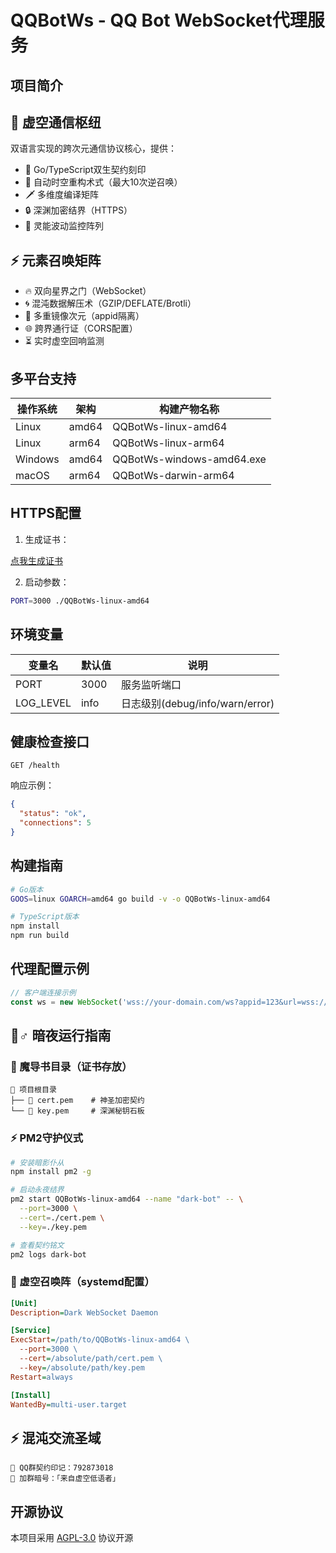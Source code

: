 # QQBotWs - QQ Bot WebSocket代理服务

## 项目简介
## 🌌 虚空通信枢纽
双语言实现的跨次元通信协议核心，提供：
- 🧬 Go/TypeScript双生契约刻印
- 🔁 自动时空重构术式（最大10次逆召唤）
- 🗡️ 多维度编译矩阵
- 🔒 深渊加密结界（HTTPS）
- 📡 灵能波动监控阵列

## ⚡ 元素召唤矩阵
- 🔥 双向星界之门（WebSocket）
- 🌀 混沌数据解压术（GZIP/DEFLATE/Brotli） 
- 🧿 多重镜像次元（appid隔离）
- 🌐 跨界通行证（CORS配置）
- ⏳ 实时虚空回响监测

## 多平台支持
| 操作系统    | 架构    | 构建产物名称           |
|------------|---------|-----------------------|
| Linux      | amd64   | QQBotWs-linux-amd64   |
| Linux      | arm64   | QQBotWs-linux-arm64   |
| Windows    | amd64   | QQBotWs-windows-amd64.exe |
| macOS      | arm64   | QQBotWs-darwin-arm64  |

## HTTPS配置
1. 生成证书：

[点我生成证书](https://bdfy.azurewebsites.net/?%E6%80%8E%E4%B9%88%E7%94%9F%E6%88%90ssl%E8%AF%81%E4%B9%A6)

2. 启动参数：
```bash
PORT=3000 ./QQBotWs-linux-amd64
```

## 环境变量
| 变量名      | 默认值   | 说明                  |
|------------|---------|----------------------|
| PORT       | 3000    | 服务监听端口          |
| LOG_LEVEL  | info    | 日志级别(debug/info/warn/error) |

## 健康检查接口
```http
GET /health
```
响应示例：
```json
{
  "status": "ok",
  "connections": 5
}
```

## 构建指南
```bash
# Go版本
GOOS=linux GOARCH=amd64 go build -v -o QQBotWs-linux-amd64

# TypeScript版本
npm install
npm run build
```

## 代理配置示例
```javascript
// 客户端连接示例
const ws = new WebSocket('wss://your-domain.com/ws?appid=123&url=wss://qq-bot-service.com')
```

## 🧙♂️ 暗夜运行指南

### 🔮 魔导书目录（证书存放）
```
📂 项目根目录
├── 📜 cert.pem    # 神圣加密契约
└── 📜 key.pem     # 深渊秘钥石板
```

### ⚡ PM2守护仪式
```bash
# 安装暗影仆从
npm install pm2 -g

# 启动永夜结界
pm2 start QQBotWs-linux-amd64 --name "dark-bot" -- \
  --port=3000 \
  --cert=./cert.pem \
  --key=./key.pem

# 查看契约铭文
pm2 logs dark-bot
```

### 🌌 虚空召唤阵（systemd配置）
```ini
[Unit]
Description=Dark WebSocket Daemon

[Service]
ExecStart=/path/to/QQBotWs-linux-amd64 \
  --port=3000 \
  --cert=/absolute/path/cert.pem \
  --key=/absolute/path/key.pem
Restart=always

[Install]
WantedBy=multi-user.target
```

## ⚡ 混沌交流圣域
```
💬 QQ群契约印记：792873018
📡 加群暗号：「来自虚空低语者」
```

## 开源协议
本项目采用 [AGPL-3.0](LICENSE) 协议开源